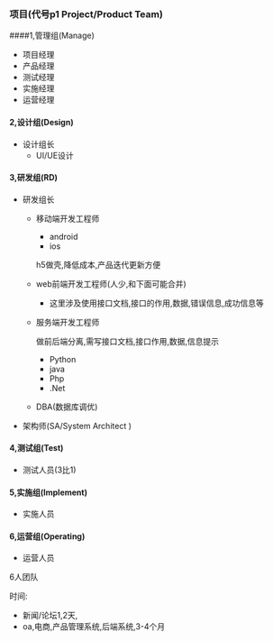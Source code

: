 ### 项目(代号p1 Project/Product Team)

####1,管理组(Manage)

- 项目经理
- 产品经理
- 测试经理
- 实施经理
- 运营经理

#### 2,设计组(Design)

- 设计组长
  - UI/UE设计

#### 3,研发组(RD)

- 研发组长

  - 移动端开发工程师

    - android
    - ios

    h5做壳,降低成本,产品迭代更新方便

  - web前端开发工程师(人少,和下面可能合并)

    - 这里涉及使用接口文档,接口的作用,数据,错误信息,成功信息等

  - 服务端开发工程师

    做前后端分离,需写接口文档,接口作用,数据,信息提示

    - Python
    - java
    - Php
    - .Net

  - DBA(数据库调优)

- 架构师(SA/System Architect )

#### 4,测试组(Test)

- 测试人员(3比1)

#### 5,实施组(Implement)

- 实施人员

#### 6,运营组(Operating)

- 运营人员





6人团队

时间:

- 新闻/论坛1,2天,
- oa,电商,产品管理系统,后端系统,3-4个月